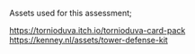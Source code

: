 Assets used for this assessment;

https://tornioduva.itch.io/tornioduva-card-pack
https://kenney.nl/assets/tower-defense-kit
